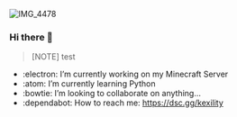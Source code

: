 ![IMG_4478](https://github.com/kexility/kexility/assets/102562108/17db5e5d-c38e-44e5-aff2-bf3a24e155c1)

### Hi there 👋

> [NOTE] 
> test

- :electron: I’m currently working on my Minecraft Server
- :atom: I’m currently learning Python
- :bowtie: I’m looking to collaborate on anything...
- :dependabot: How to reach me: https://dsc.gg/kexility
